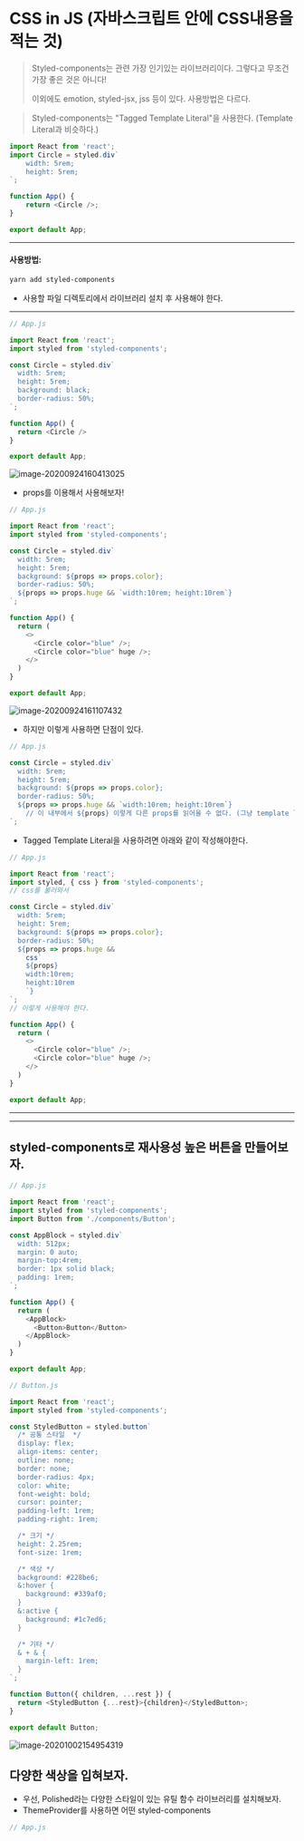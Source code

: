 # CSS in JS (자바스크립트 안에 CSS내용을 적는 것)

> Styled-components는 관련 가장 인기있는 라이브러리이다. 그렇다고 무조건 가장 좋은 것은 아니다!
>
> 이외에도 emotion, styled-jsx, jss 등이 있다. 사용방법은 다르다.

> Styled-components는 "Tagged Template Literal"을 사용한다. (Template Literal과 비슷하다.)

```js
import React from 'react';
import Circle = styled.div`
	width: 5rem;
	height: 5rem;
`;

function App() {
    return <Circle />;
}

export default App;
```

---

#### 사용방법:

```bash
yarn add styled-components
```

- 사용할 파일 디렉토리에서 라이브러리 설치 후 사용해야 한다.

---

```js
// App.js

import React from 'react';
import styled from 'styled-components';

const Circle = styled.div`
  width: 5rem;
  height: 5rem;
  background: black;
  border-radius: 50%;
`;

function App() {
  return <Circle />
}

export default App;
```

![image-20200924160413025](05.styled-components.assets/image-20200924160413025.png)

- props를 이용해서 사용해보자!

```js
// App.js

import React from 'react';
import styled from 'styled-components';

const Circle = styled.div`
  width: 5rem;
  height: 5rem;
  background: ${props => props.color};
  border-radius: 50%;
  ${props => props.huge && `width:10rem; height:10rem`}
`;

function App() {
  return (
    <>
      <Circle color="blue" />;
      <Circle color="blue" huge />;
    </>
  )
}

export default App;
```

![image-20200924161107432](05.styled-components.assets/image-20200924161107432.png)

- 하지만 이렇게 사용하면 단점이 있다.

```js
// App.js

const Circle = styled.div`
  width: 5rem;
  height: 5rem;
  background: ${props => props.color};
  border-radius: 50%;
  ${props => props.huge && `width:10rem; height:10rem`}
	// 이 내부에서 ${props} 이렇게 다른 props를 읽어올 수 없다. (그냥 template literal이기 때문)
`;
```

- Tagged Template Literal을 사용하려면 아래와 같이 작성해야한다.

```js
// App.js

import React from 'react';
import styled, { css } from 'styled-components';
// css를 불러와서

const Circle = styled.div`
  width: 5rem;
  height: 5rem;
  background: ${props => props.color};
  border-radius: 50%;
  ${props => props.huge &&
    css`
    ${props}
    width:10rem; 
    height:10rem
    `}
`;
// 이렇게 사용해야 한다.

function App() {
  return (
    <>
      <Circle color="blue" />;
      <Circle color="blue" huge />;
    </>
  )
}

export default App;
```

---

---



## styled-components로 재사용성 높은 버튼을 만들어보자.

```js
// App.js

import React from 'react';
import styled from 'styled-components';
import Button from './components/Button';

const AppBlock = styled.div`
  width: 512px;
  margin: 0 auto;
  margin-top:4rem;
  border: 1px solid black;
  padding: 1rem;
`;

function App() {
  return (
    <AppBlock>
      <Button>Button</Button>
    </AppBlock>
  )
}

export default App;
```

```js
// Button.js

import React from 'react';
import styled from 'styled-components';

const StyledButton = styled.button`
  /* 공통 스타일  */
  display: flex;
  align-items: center;
  outline: none;
  border: none;
  border-radius: 4px;
  color: white;
  font-weight: bold;
  cursor: pointer;
  padding-left: 1rem;
  padding-right: 1rem;

  /* 크기 */
  height: 2.25rem;
  font-size: 1rem;

  /* 색상 */
  background: #228be6;
  &:hover {
    background: #339af0;
  }
  &:active {
    background: #1c7ed6;
  }

  /* 기타 */
  & + & {
    margin-left: 1rem;
  }
`;

function Button({ children, ...rest }) {
  return <StyledButton {...rest}>{children}</StyledButton>;
}

export default Button;
```

![image-20201002154954319](05.styled-components.assets/image-20201002154954319.png)



## 다양한 색상을 입혀보자.

- 우선, Polished라는 다양한 스타일이 있는 유틸 함수 라이브러리를 설치해보자.
- ThemeProvider를 사용하면 어떤 styled-components

```js
// App.js


```

